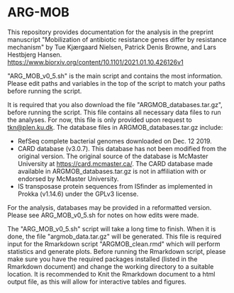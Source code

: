 # ARG-MOB
This repository provides documentation for the analysis in the preprint manuscript "Mobilization of antibiotic resistance genes differ by resistance mechanism" by Tue Kjærgaard Nielsen, Patrick Denis Browne, and Lars Hestbjerg Hansen. https://www.biorxiv.org/content/10.1101/2021.01.10.426126v1

"ARG_MOB_v0_5.sh" is the main script and contains the most information. Please edit paths and variables in the top of the script to match your paths before running the script. 

It is required that you also download the file "ARGMOB_databases.tar.gz", before running the script. This file contains all necessary data files to run the analyses. For now, this file is only provided upon request to tkn@plen.ku.dk. 
The database files in ARGMOB_databases.tar.gz include:
  - RefSeq complete bacterial genomes downloaded on Dec. 12 2019.
  - CARD database (v3.0.7). This database has not been modified from the original version. The original source of the database is McMaster University at https://card.mcmaster.ca/. The CARD database made available in ARGMOB_databases.tar.gz is not in affiliation with or endorsed by McMaster University.
  - IS transposase protein sequences from ISfinder as implemented in Prokka (v1.14.6) under the GPLv3 license.

For the analysis, databases may be provided in a reformatted version. Please see ARG_MOB_v0_5.sh for notes on how edits were made. 

The "ARG_MOB_v0_5.sh" script will take a long time to finish. When it is done, the file "argmob_data.tar.gz" will be generated. This file is required input for the Rmarkdown script "ARGMOB_clean.rmd" which will perform statistics and generate plots. Before running the Rmarkdown script, please make sure you have the required packages installed (listed in the Rmarkdown document) and change the working directory to a suitable location. It is recommended to Knit the Rmarkdown document to a html output file, as this will allow for interactive tables and figures. 

